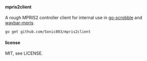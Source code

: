 #### mpris2client
A rough MPRIS2 controller client for internal use in [go-scrobble](https://github.com/hrfee/go-scrobble) and [waybar-mpris](https://github.com/hrfee/waybar-mpris). 

```go get github.com/Sonic803/mpris2client```

#### license

MIT, see LICENSE.
